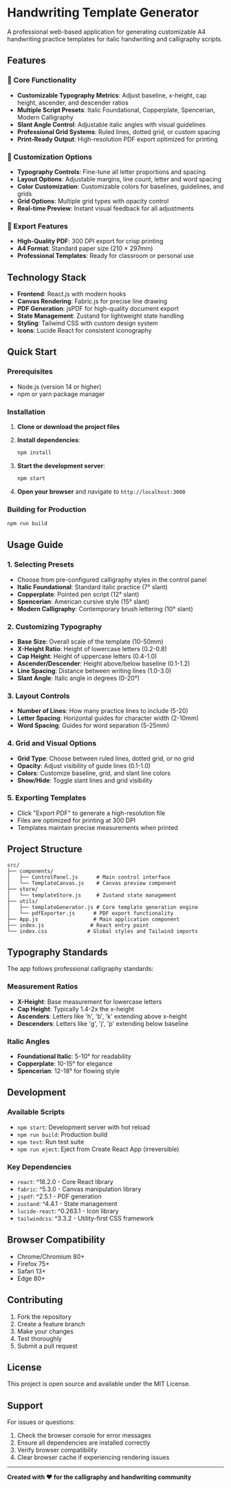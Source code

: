 # Handwriting Template Generator

A professional web-based application for generating customizable A4 handwriting practice templates for italic handwriting and calligraphy scripts.

## Features

### 🎯 Core Functionality
- **Customizable Typography Metrics**: Adjust baseline, x-height, cap height, ascender, and descender ratios
- **Multiple Script Presets**: Italic Foundational, Copperplate, Spencerian, Modern Calligraphy
- **Slant Angle Control**: Adjustable italic angles with visual guidelines
- **Professional Grid Systems**: Ruled lines, dotted grid, or custom spacing
- **Print-Ready Output**: High-resolution PDF export optimized for printing

### 🎨 Customization Options
- **Typography Controls**: Fine-tune all letter proportions and spacing
- **Layout Options**: Adjustable margins, line count, letter and word spacing
- **Color Customization**: Customizable colors for baselines, guidelines, and grids
- **Grid Options**: Multiple grid types with opacity control
- **Real-time Preview**: Instant visual feedback for all adjustments

### 📄 Export Features
- **High-Quality PDF**: 300 DPI export for crisp printing
- **A4 Format**: Standard paper size (210 × 297mm)
- **Professional Templates**: Ready for classroom or personal use

## Technology Stack

- **Frontend**: React.js with modern hooks
- **Canvas Rendering**: Fabric.js for precise line drawing
- **PDF Generation**: jsPDF for high-quality document export
- **State Management**: Zustand for lightweight state handling
- **Styling**: Tailwind CSS with custom design system
- **Icons**: Lucide React for consistent iconography

## Quick Start

### Prerequisites
- Node.js (version 14 or higher)
- npm or yarn package manager

### Installation

1. **Clone or download the project files**
2. **Install dependencies**:
   ```bash
   npm install
   ```

3. **Start the development server**:
   ```bash
   npm start
   ```

4. **Open your browser** and navigate to `http://localhost:3000`

### Building for Production

```bash
npm run build
```

## Usage Guide

### 1. Selecting Presets
- Choose from pre-configured calligraphy styles in the control panel
- **Italic Foundational**: Standard italic practice (7° slant)
- **Copperplate**: Pointed pen script (12° slant)
- **Spencerian**: American cursive style (15° slant)
- **Modern Calligraphy**: Contemporary brush lettering (10° slant)

### 2. Customizing Typography
- **Base Size**: Overall scale of the template (10-50mm)
- **X-Height Ratio**: Height of lowercase letters (0.2-0.8)
- **Cap Height**: Height of uppercase letters (0.4-1.0)
- **Ascender/Descender**: Height above/below baseline (0.1-1.2)
- **Line Spacing**: Distance between writing lines (1.0-3.0)
- **Slant Angle**: Italic angle in degrees (0-20°)

### 3. Layout Controls
- **Number of Lines**: How many practice lines to include (5-20)
- **Letter Spacing**: Horizontal guides for character width (2-10mm)
- **Word Spacing**: Guides for word separation (5-25mm)

### 4. Grid and Visual Options
- **Grid Type**: Choose between ruled lines, dotted grid, or no grid
- **Opacity**: Adjust visibility of guide lines (0.1-1.0)
- **Colors**: Customize baseline, grid, and slant line colors
- **Show/Hide**: Toggle slant lines and grid visibility

### 5. Exporting Templates
- Click "Export PDF" to generate a high-resolution file
- Files are optimized for printing at 300 DPI
- Templates maintain precise measurements when printed

## Project Structure

```
src/
├── components/
│   ├── ControlPanel.js      # Main control interface
│   └── TemplateCanvas.js    # Canvas preview component
├── store/
│   └── templateStore.js     # Zustand state management
├── utils/
│   ├── templateGenerator.js # Core template generation engine
│   └── pdfExporter.js      # PDF export functionality
├── App.js                  # Main application component
├── index.js               # React entry point
└── index.css             # Global styles and Tailwind imports
```

## Typography Standards

The app follows professional calligraphy standards:

### Measurement Ratios
- **X-Height**: Base measurement for lowercase letters
- **Cap Height**: Typically 1.4-2x the x-height
- **Ascenders**: Letters like 'h', 'b', 'k' extending above x-height
- **Descenders**: Letters like 'g', 'j', 'p' extending below baseline

### Italic Angles
- **Foundational Italic**: 5-10° for readability
- **Copperplate**: 10-15° for elegance
- **Spencerian**: 12-18° for flowing style

## Development

### Available Scripts
- `npm start`: Development server with hot reload
- `npm run build`: Production build
- `npm test`: Run test suite
- `npm run eject`: Eject from Create React App (irreversible)

### Key Dependencies
- `react`: ^18.2.0 - Core React library
- `fabric`: ^5.3.0 - Canvas manipulation library
- `jspdf`: ^2.5.1 - PDF generation
- `zustand`: ^4.4.1 - State management
- `lucide-react`: ^0.263.1 - Icon library
- `tailwindcss`: ^3.3.2 - Utility-first CSS framework

## Browser Compatibility

- Chrome/Chromium 80+
- Firefox 75+
- Safari 13+
- Edge 80+

## Contributing

1. Fork the repository
2. Create a feature branch
3. Make your changes
4. Test thoroughly
5. Submit a pull request

## License

This project is open source and available under the MIT License.

## Support

For issues or questions:
1. Check the browser console for error messages
2. Ensure all dependencies are installed correctly
3. Verify browser compatibility
4. Clear browser cache if experiencing rendering issues

---

**Created with ❤️ for the calligraphy and handwriting community** 